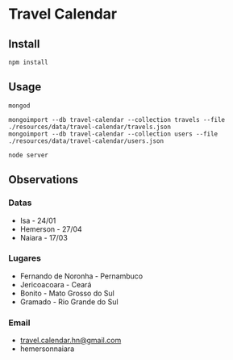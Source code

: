 # Travel Calendar

## Install

```
npm install
```

## Usage

```
mongod
```
```
mongoimport --db travel-calendar --collection travels --file ./resources/data/travel-calendar/travels.json
mongoimport --db travel-calendar --collection users --file ./resources/data/travel-calendar/users.json
```
```
node server
```

## Observations

### Datas

- Isa - 24/01
- Hemerson - 27/04
- Naiara - 17/03

### Lugares

* Fernando de Noronha - Pernambuco
* Jericoacoara - Ceará
* Bonito - Mato Grosso do Sul
* Gramado - Rio Grande do Sul

### Email

- travel.calendar.hn@gmail.com
- hemersonnaiara
